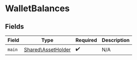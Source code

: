 # WalletBalances


## Fields

| Field                                                    | Type                                                     | Required                                                 | Description                                              |
| -------------------------------------------------------- | -------------------------------------------------------- | -------------------------------------------------------- | -------------------------------------------------------- |
| `main`                                                   | [Shared\AssetHolder](../../Models/Shared/AssetHolder.md) | :heavy_check_mark:                                       | N/A                                                      |